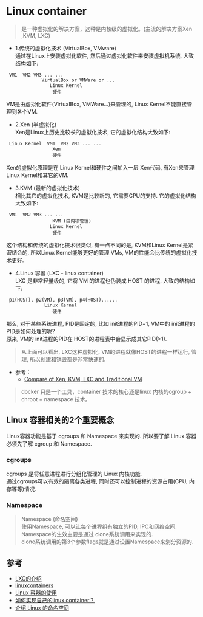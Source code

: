 # Linux container

>是一种虚拟化的解决方案，这种是内核级的虚拟化。(主流的解决方案Xen ,KVM, LXC)

- 1.传统的虚拟化技术 (VirtualBox, VMware)  
通过在Linux上安装虚拟化软件, 然后通过虚拟化软件来安装虚拟机系统, 大致结构如下:

```
 VM1  VM2 VM3 ... ...                                   
             VirtualBox or VMWare or ...                
                Linux Kernel                            
                 硬件        
```                           
VM是由虚拟化软件(VirtualBox, VMWare…)来管理的, Linux Kernel不能直接管理到各个VM.

- 2.Xen (半虚拟化)  
Xen是Linux上历史比较长的虚拟化技术, 它的虚拟化结构大致如下:

```
 Linux Kernel  VM1  VM2 VM3 ... ...                     
                 Xen                                    
                 硬件    

```                               
Xen的虚拟化原理是在 Linux Kernel和硬件之间加入一层 Xen代码, 有Xen来管理Linux Kernel和其它的VM.

- 3.KVM (最新的虚拟化技术)  
相比其它的虚拟化技术, KVM是比较新的, 它需要CPU的支持. 它的虚拟化结构大致如下:

```
 VM1  VM2 VM3 ... ...                                   
                 KVM (由内核管理)                       
                Linux Kernel                            
                 硬件          
```                         
这个结构和传统的虚拟化技术很类似, 有一点不同的是, KVM和Linux Kernel是紧密结合的,
所以Linux Kernel能够更好的管理 VMs, VM的性能会比传统的虚拟化技术更好.

- 4.Linux 容器 (LXC - linux container)  
LXC 是非常轻量级的, 它将 VM 的进程也伪装成 HOST 的进程. 大致的结构如下:  
```
 p1(HOST), p2(VM), p3(VM), p4(HOST)......               
              Linux Kernel                              
                 硬件      

```                             
那么, 对于某些系统进程, PID是固定的, 比如 init进程的PID=1, VM中的 init进程的PID是如何处理的呢?  
原来, VM的 init进程的PID在 HOST的进程表中会显示成其它PID(>1).

>从上面可以看出, LXC这种虚拟化, VM的进程就像HOST的进程一样运行, 管理, 所以创建和销毁都是非常快速的.

- 参考：
  - [Compare of Xen, KVM, LXC and Traditional VM](http://veck.logdown.com/posts/200566-compare-of-kvm-and-lxc)

>docker 只是一个工具，container 技术的核心还是linux 内核的cgroup + chroot + namespace 技术。



## Linux 容器相关的2个重要概念
Linux容器功能是基于 cgroups 和 Namespace 来实现的. 所以要了解 Linux 容器必须先了解 cgroup 和 Namespace.

### cgroups
cgroups 是将任意进程进行分组化管理的 Linux 内核功能.  
通过cgroups可以有效的隔离各类进程, 同时还可以控制进程的资源占用(CPU, 内存等等)情况.



### Namespace

>Namespace (命名空间)  
使用Namespace, 可以让每个进程组有独立的PID, IPC和网络空间.  
Namespace的生效主要是通过 clone系统调用来实现的.  
clone系统调用的第3个参数flags就是通过设置Namespace来划分资源的.  


## 参考
- [LXC的介绍](https://www.cnblogs.com/xidongyu/p/5767020.html)
- [linuxcontainers](https://linuxcontainers.org/lxc/introduction/)
- [Linux 容器的使用](http://www.cnblogs.com/wang_yb/p/3923040.html)
- [如何实现自己的linux container？](http://www.open-open.com/lib/view/open1427350543512.html)
- [介绍 Linux 的命名空间](https://linux.cn/article-5019-1.html)
